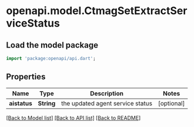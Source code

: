 # openapi.model.CtmagSetExtractServiceStatus

## Load the model package
```dart
import 'package:openapi/api.dart';
```

## Properties
Name | Type | Description | Notes
------------ | ------------- | ------------- | -------------
**aistatus** | **String** | the updated agent service status | [optional] 

[[Back to Model list]](../README.md#documentation-for-models) [[Back to API list]](../README.md#documentation-for-api-endpoints) [[Back to README]](../README.md)


